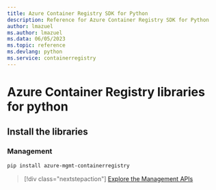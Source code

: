 ```yaml
---
title: Azure Container Registry SDK for Python
description: Reference for Azure Container Registry SDK for Python
author: lmazuel
ms.author: lmazuel
ms.data: 06/05/2023
ms.topic: reference
ms.devlang: python
ms.service: containerregistry
---
```

# Azure Container Registry libraries for python

## Install the libraries


### Management

```bash
pip install azure-mgmt-containerregistry
```
> [!div class="nextstepaction"]
> [Explore the Management APIs](/python/api/overview/azure/containerregistry/management)